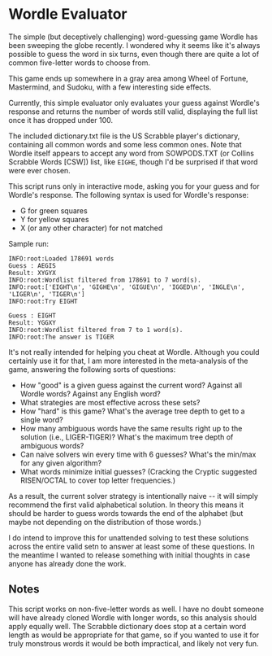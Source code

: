 # Wordle Evaluator

The simple (but deceptively challenging) word-guessing game Wordle has been sweeping the globe recently. I wondered why it seems like it's always possible to guess the word in six turns, even though there are quite a lot of common five-letter words to choose from.

This game ends up somewhere in a gray area among Wheel of Fortune, Mastermind, and Sudoku, with a few interesting side effects.

Currently, this simple evaluator only evaluates your guess against Wordle's response and returns the number of words still valid, displaying the full list once it has dropped under 100.

The included dictionary.txt file is the US Scrabble player's dictionary, containing all common words and some less common ones. Note that Wordle itself appears to accept any word from SOWPODS.TXT (or Collins Scrabble Words \[CSW\]) list, like `EIGHE`, though I'd be surprised if that word were ever chosen.

This script runs only in interactive mode, asking you for your guess and for Wordle's response. The following syntax is used for Wordle's response:

- G for green squares
- Y for yellow squares
- X (or any other character) for not matched

Sample run:

```
INFO:root:Loaded 178691 words
Guess : AEGIS
Result: XYGYX
INFO:root:Wordlist filtered from 178691 to 7 word(s).
INFO:root:['EIGHT\n', 'GIGHE\n', 'GIGUE\n', 'IGGED\n', 'INGLE\n', 'LIGER\n', 'TIGER\n']
INFO:root:Try EIGHT

Guess : EIGHT
Result: YGGXY
INFO:root:Wordlist filtered from 7 to 1 word(s).
INFO:root:The answer is TIGER
```

It's not really intended for helping you cheat at Wordle. Although you could certainly use it for that, I am more interested in the meta-analysis of the game, answering the following sorts of questions:

- How "good" is a given guess against the current word? Against all Wordle words? Against any English word?
- What strategies are most effective across these sets?
- How "hard" is this game? What's the average tree depth to get to a single word?
- How many ambiguous words have the same results right up to the solution (i.e., LIGER-TIGER)? What's the maximum tree depth of ambiguous words?
- Can naive solvers win every time with 6 guesses? What's the min/max for any given algorithm?
- What words minimize initial guesses? (Cracking the Cryptic suggested RISEN/OCTAL to cover top letter frequencies.)

As a result, the current solver strategy is intentionally naive -- it will simply recommend the first valid alphabetical solution. In theory this means it should be harder to guess words towards the end of the alphabet (but maybe not depending on the distribution of those words.)

I do intend to improve this for unattended solving to test these solutions across the entire valid setn to answer at least some of these questions. In the meantime I wanted to release something with initial thoughts in case anyone has already done the work.

## Notes

This script works on non-five-letter words as well. I have no doubt someone will have already cloned Wordle with longer words, so this analysis should apply equally well. The Scrabble dictionary does stop at a certain word length as would be appropriate for that game, so if you wanted to use it for truly monstrous words it would be both impractical, and likely not very fun.
